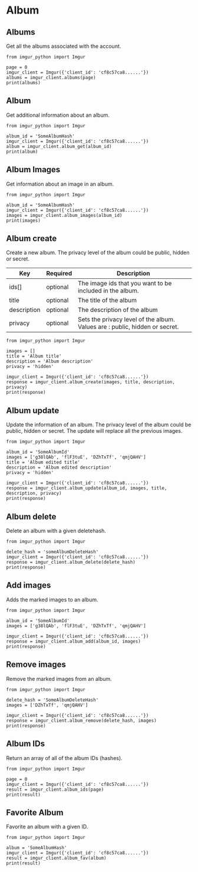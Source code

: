 Album
=====

## Albums

Get all the albums associated with the account.

```
from imgur_python import Imgur

page = 0
imgur_client = Imgur({'client_id': 'cf8c57ca8......'})
albums = imgur_client.albums(page)
print(albums)
```

## Album

Get additional information about an album.

```
from imgur_python import Imgur

album_id = 'SomeAlbumHash'
imgur_client = Imgur({'client_id': 'cf8c57ca8......'})
album = imgur_client.album_get(album_id)
print(album)
```

## Album Images

Get information about an image in an album.

```
from imgur_python import Imgur

album_id = 'SomeAlbumHash'
imgur_client = Imgur({'client_id': 'cf8c57ca8......'})
images = imgur_client.album_images(album_id)
print(images)
```

## Album create

Create a new album. The privacy level of the album could be public, hidden or secret.

| Key         | Required | Description                                                                 |
|-------------|----------|-----------------------------------------------------------------------------|
| ids[]       | optional | The image ids that you want to be included in the album.                    |
| title       | optional | The title of the album                                                      |
| description | optional | The description of the album                                                |
| privacy     | optional | Sets the privacy level of the album. Values are : public, hidden or secret. |

```
from imgur_python import Imgur

images = []
title = 'Album title'
description = 'Album description'
privacy = 'hidden'

imgur_client = Imgur({'client_id': 'cf8c57ca8......'})
response = imgur_client.album_create(images, title, description, privacy)
print(response)
```

## Album update

Update the information of an album. The privacy level of the album could be public, hidden or secret.
The update will replace all the previous images.

```
from imgur_python import Imgur

album_id = 'SomeAlbumId'
images = ['g38lQAb', 'flF3tuE', 'DZhTxTf', 'qmjQAHV']
title = 'Album edited title'
description = 'Album edited description'
privacy = 'hidden'

imgur_client = Imgur({'client_id': 'cf8c57ca8......'})
response = imgur_client.album_update(album_id, images, title, description, privacy)
print(response)
```

## Album delete

Delete an album with a given deletehash.

```
from imgur_python import Imgur

delete_hash = 'someAlbumDeleteHash'
imgur_client = Imgur({'client_id': 'cf8c57ca8......'})
response = imgur_client.album_delete(delete_hash)
print(response)
```

## Add images

Adds the marked images to an album.

```
from imgur_python import Imgur

album_id = 'SomeAlbumId'
images = ['g38lQAb', 'flF3tuE', 'DZhTxTf', 'qmjQAHV']

imgur_client = Imgur({'client_id': 'cf8c57ca8......'})
response = imgur_client.album_add(album_id, images)
print(response)
```

## Remove images

Remove the marked images from an album.

```
from imgur_python import Imgur

delete_hash = 'SomeAlbumDeleteHash'
images = ['DZhTxTf', 'qmjQAHV']

imgur_client = Imgur({'client_id': 'cf8c57ca8......'})
response = imgur_client.album_remove(delete_hash, images)
print(response)
```

## Album IDs

Return an array of all of the album IDs (hashes).

```
from imgur_python import Imgur

page = 0
imgur_client = Imgur({'client_id': 'cf8c57ca8......'})
result = imgur_client.album_ids(page)
print(result)
```

## Favorite Album

Favorite an album with a given ID.

```
from imgur_python import Imgur

album = 'SomeAlbumHash'
imgur_client = Imgur({'client_id': 'cf8c57ca8......'})
result = imgur_client.album_fav(album)
print(result)
```